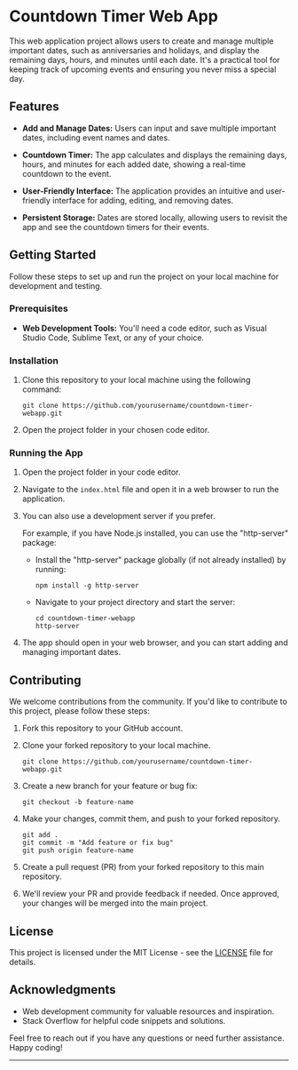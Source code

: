 # Countdown Timer Web App

This web application project allows users to create and manage multiple important dates, such as anniversaries and holidays, and display the remaining days, hours, and minutes until each date. It's a practical tool for keeping track of upcoming events and ensuring you never miss a special day.

## Features

- **Add and Manage Dates:** Users can input and save multiple important dates, including event names and dates.

- **Countdown Timer:** The app calculates and displays the remaining days, hours, and minutes for each added date, showing a real-time countdown to the event.

- **User-Friendly Interface:** The application provides an intuitive and user-friendly interface for adding, editing, and removing dates.

- **Persistent Storage:** Dates are stored locally, allowing users to revisit the app and see the countdown timers for their events.

## Getting Started

Follow these steps to set up and run the project on your local machine for development and testing.

### Prerequisites

- **Web Development Tools:** You'll need a code editor, such as Visual Studio Code, Sublime Text, or any of your choice.

### Installation

1. Clone this repository to your local machine using the following command:

   ```
   git clone https://github.com/yourusername/countdown-timer-webapp.git
   ```

2. Open the project folder in your chosen code editor.

### Running the App

1. Open the project folder in your code editor.

2. Navigate to the `index.html` file and open it in a web browser to run the application.

3. You can also use a development server if you prefer.

   For example, if you have Node.js installed, you can use the "http-server" package:

   - Install the "http-server" package globally (if not already installed) by running:

     ```
     npm install -g http-server
     ```

   - Navigate to your project directory and start the server:

     ```
     cd countdown-timer-webapp
     http-server
     ```

4. The app should open in your web browser, and you can start adding and managing important dates.

## Contributing

We welcome contributions from the community. If you'd like to contribute to this project, please follow these steps:

1. Fork this repository to your GitHub account.

2. Clone your forked repository to your local machine.

   ```
   git clone https://github.com/yourusername/countdown-timer-webapp.git
   ```

3. Create a new branch for your feature or bug fix:

   ```
   git checkout -b feature-name
   ```

4. Make your changes, commit them, and push to your forked repository.

   ```
   git add .
   git commit -m "Add feature or fix bug"
   git push origin feature-name
   ```

5. Create a pull request (PR) from your forked repository to this main repository.

6. We'll review your PR and provide feedback if needed. Once approved, your changes will be merged into the main project.

## License

This project is licensed under the MIT License - see the [LICENSE](LICENSE) file for details.

## Acknowledgments

- Web development community for valuable resources and inspiration.
- Stack Overflow for helpful code snippets and solutions.

Feel free to reach out if you have any questions or need further assistance. Happy coding!

---